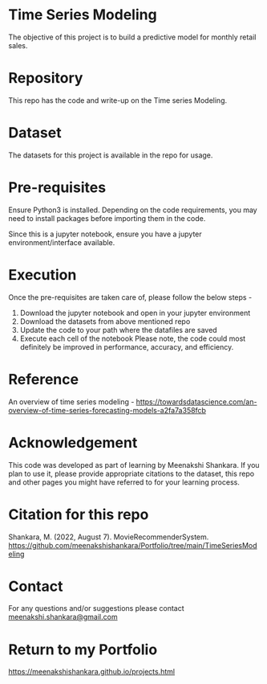 
# Time Series Modeling

The objective of this project is to build a predictive model for monthly retail sales.

# Repository

This repo has the code and write-up on the Time series Modeling.

# Dataset

The datasets for this project is available in the repo for usage.

# Pre-requisites

Ensure Python3 is installed. Depending on the code requirements, you may need to install packages before importing them in the code.

Since this is a jupyter notebook, ensure you have a jupyter environment/interface available. 

# Execution

Once the pre-requisites are taken care of, please follow the below steps -

1. Download the jupyter notebook and open in your jupyter environment
2. Download the datasets from above mentioned repo
3. Update the code to your path where the datafiles are saved
4. Execute each cell of the notebook
Please note, the code could most definitely be improved in performance, accuracy, and efficiency.


# Reference

An overview of time series modeling - 
https://towardsdatascience.com/an-overview-of-time-series-forecasting-models-a2fa7a358fcb


# Acknowledgement 
This code was developed as part of learning by Meenakshi Shankara.
If you plan to use it, please provide appropriate citations to the dataset, this repo and other pages you might have referred to for your learning process.

# Citation for this repo
Shankara, M. (2022, August 7). MovieRecommenderSystem. 
https://github.com/meenakshishankara/Portfolio/tree/main/TimeSeriesModeling  

# Contact
For any questions and/or suggestions please contact meenakshi.shankara@gmail.com

# Return to my Portfolio
https://meenakshishankara.github.io/projects.html 

